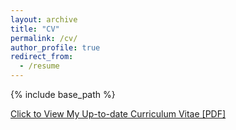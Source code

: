 ```yaml
---
layout: archive
title: "CV"
permalink: /cv/
author_profile: true
redirect_from:
  - /resume
---
```


{% include base_path %}

[Click to View My Up-to-date Curriculum Vitae [PDF]](../files/xiaoyang-cv.pdf)



<!-- <embed src="../files/mingzhe-cv.pdf" width="650" height="1800" type='application/pdf'> -->
